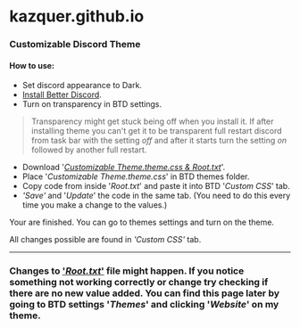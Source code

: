 # kazquer.github.io

### __Customizable Discord Theme__

#### How to use:
* Set discord appearance to Dark.
* [Install Better Discord](https://betterdiscord.net/home/).
* Turn on transparency in BTD settings. 
> Transparency might get stuck being off when you install it. If after installing theme you can't get it to be transparent full restart discord from task bar with the setting *off* and after it starts turn the setting *on* followed by another full restart.
* Download '*[Customizable Theme.theme.css & Root.txt](https://github.com/kazquer/CustomizableTheme)*'.
* Place '*Customizable Theme.theme.css*' in BTD themes folder. 
* Copy code from inside '*Root.txt*' and paste it into BTD '*Custom CSS*' tab. 
* *'Save'* and '*Update*' the code in the same tab. (You need to do this every time you make a change to the values.)

Your are finished. You can go to themes settings and turn on the theme.

All changes possible are found in *'Custom CSS'* tab.

---
### Changes to ['*Root.txt*'](https://github.com/kazquer/CustomizableTheme) file might happen. If you notice something not working correctly or change try checking if there are no new value added. You can find this page later by going to BTD settings '*Themes*' and clicking '*Website*' on my theme.
